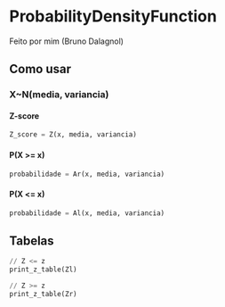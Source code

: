 # ProbabilityDensityFunction
Feito por mim (Bruno Dalagnol)

## Como usar

### X~N(media, variancia)

#### Z-score
```python
Z_score = Z(x, media, variancia)
```

#### P(X >= x)
```python
probabilidade = Ar(x, media, variancia)
```

#### P(X <= x)
```python
probabilidade = Al(x, media, variancia)
```

## Tabelas

```python
// Z <= z
print_z_table(Zl)

// Z >= z
print_z_table(Zr)
```


